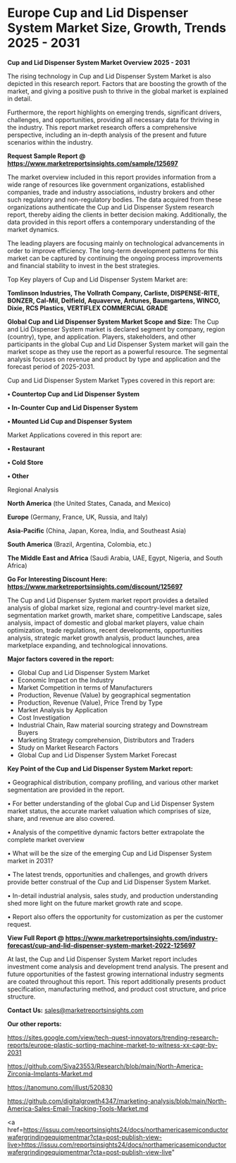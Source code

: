 # Europe Cup and Lid Dispenser System Market Size, Growth, Trends 2025 - 2031

<Strong> Cup and Lid Dispenser System Market Overview 2025 - 2031</strong>

The rising technology in Cup and Lid Dispenser System Market is also depicted in this research report. Factors that are boosting the growth of the market, and giving a positive push to thrive in the global market is explained in detail.

Furthermore, the report highlights on emerging trends, significant drivers, challenges, and opportunities, providing all necessary data for thriving in the industry. This report market research offers a comprehensive perspective, including an in-depth analysis of the present and future scenarios within the industry.

<strong>Request Sample Report @ <a href=https://www.marketreportsinsights.com/sample/125697>https://www.marketreportsinsights.com/sample/125697</a></strong>

The market overview included in this report provides information from a wide range of resources like government organizations, established companies, trade and industry associations, industry brokers and other such regulatory and non-regulatory bodies. The data acquired from these organizations authenticate the Cup and Lid Dispenser System research report, thereby aiding the clients in better decision making. Additionally, the data provided in this report offers a contemporary understanding of the market dynamics.

The leading players are focusing mainly on technological advancements in order to improve efficiency. The long-term development patterns for this market can be captured by continuing the ongoing process improvements and financial stability to invest in the best strategies.

Top Key players of Cup and Lid Dispenser System Market are:

<strong>Tomlinson Industries, The Vollrath Company, Carliste, DISPENSE-RITE, BONZER, Cal-Mil, Delfield, Aquaverve, Antunes, Baumgartens, WINCO, Dixie, RCS Plastics, VERTIFLEX COMMERCIAL GRADE</strong>

<strong><b>Global Cup and Lid Dispenser System Market Scope and Size:</b></strong>
The Cup and Lid Dispenser System market is declared segment by company, region (country), type, and application. Players, stakeholders, and other participants in the global Cup and Lid Dispenser System market will gain the market scope as they use the report as a powerful resource. The segmental analysis focuses on revenue and product by type and application and the forecast period of 2025-2031.

Cup and Lid Dispenser System Market Types covered in this report are:

<strong>• Countertop Cup and Lid Dispenser System

• In-Counter Cup and Lid Dispenser System

• Mounted Lid Cup and Dispenser System</strong>

Market Applications covered in this report are:

<strong>• Restaurant

• Cold Store

• Other</strong> 

Regional Analysis

<strong>North America</strong> (the United States, Canada, and Mexico)

<strong>Europe</strong> (Germany, France, UK, Russia, and Italy)

<strong>Asia-Pacific</strong> (China, Japan, Korea, India, and Southeast Asia)

<strong>South America</strong> (Brazil, Argentina, Colombia, etc.)

<strong>The Middle East and Africa</strong> (Saudi Arabia, UAE, Egypt, Nigeria, and South Africa)

<strong>Go For Interesting Discount Here: <a href=https://www.marketreportsinsights.com/discount/125697>https://www.marketreportsinsights.com/discount/125697</a></strong>

The Cup and Lid Dispenser System market report provides a detailed analysis of global market size, regional and country-level market size, segmentation market growth, market share, competitive Landscape, sales analysis, impact of domestic and global market players, value chain optimization, trade regulations, recent developments, opportunities analysis, strategic market growth analysis, product launches, area marketplace expanding, and technological innovations.

<strong><b>Major factors covered in the report:</b></strong>
<ul>
  <li>Global Cup and Lid Dispenser System Market </li>
  <li>Economic Impact on the Industry</li>
  <li>Market Competition in terms of Manufacturers</li>
  <li>Production, Revenue (Value) by geographical segmentation</li>
  <li>Production, Revenue (Value), Price Trend by Type</li>
  <li>Market Analysis by Application</li>
  <li>Cost Investigation</li>
  <li>Industrial Chain, Raw material sourcing strategy and Downstream Buyers</li>
  <li>Marketing Strategy comprehension, Distributors and Traders</li>
  <li>Study on Market Research Factors</li>
  <li>Global Cup and Lid Dispenser System Market Forecast</li>
</ul>

<strong><b>Key Point of the Cup and Lid Dispenser System Market report:</b></strong>

• Geographical distribution, company profiling, and various other market segmentation are provided in the report.

• For better understanding of the global Cup and Lid Dispenser System market status, the accurate market valuation which comprises of size, share, and revenue are also covered.

• Analysis of the competitive dynamic factors better extrapolate the complete market overview

• What will be the size of the emerging Cup and Lid Dispenser System market in 2031?

• The latest trends, opportunities and challenges, and growth drivers provide better construal of the Cup and Lid Dispenser System Market.

• In-detail industrial analysis, sales study, and production understanding shed more light on the future market growth rate and scope.

• Report also offers the opportunity for customization as per the customer request.

<strong><b>View Full Report @ <a href=https://www.marketreportsinsights.com/industry-forecast/cup-and-lid-dispenser-system-market-2022-125697>https://www.marketreportsinsights.com/industry-forecast/cup-and-lid-dispenser-system-market-2022-125697</a></b></strong>


At last, the Cup and Lid Dispenser System Market report includes investment come analysis and development trend analysis. The present and future opportunities of the fastest growing international industry segments are coated throughout this report. This report additionally presents product specification, manufacturing method, and product cost structure, and price structure.

<strong>Contact Us:</strong>
sales@marketreportsinsights.com

<strong>Our other reports:</strong>

<a href=https://sites.google.com/view/tech-quest-innovators/trending-research-reports/europe-plastic-sorting-machine-market-to-witness-xx-cagr-by-2031>https://sites.google.com/view/tech-quest-innovators/trending-research-reports/europe-plastic-sorting-machine-market-to-witness-xx-cagr-by-2031</a>

<a href=https://github.com/Siya23553/Research/blob/main/North-America-Zirconia-Implants-Market.md>https://github.com/Siya23553/Research/blob/main/North-America-Zirconia-Implants-Market.md</a>

<a href=https://tanomuno.com/illust/520830>https://tanomuno.com/illust/520830</a>

<a href=https://github.com/digitalgrowth4347/marketing-analysis/blob/main/North-America-Sales-Email-Tracking-Tools-Market.md>https://github.com/digitalgrowth4347/marketing-analysis/blob/main/North-America-Sales-Email-Tracking-Tools-Market.md</a>

<a href=https://issuu.com/reportsinsights24/docs/northamericasemiconductorwafergrindingequipmentmar?cta=post-publish-view-live>https://issuu.com/reportsinsights24/docs/northamericasemiconductorwafergrindingequipmentmar?cta=post-publish-view-live</a>"
